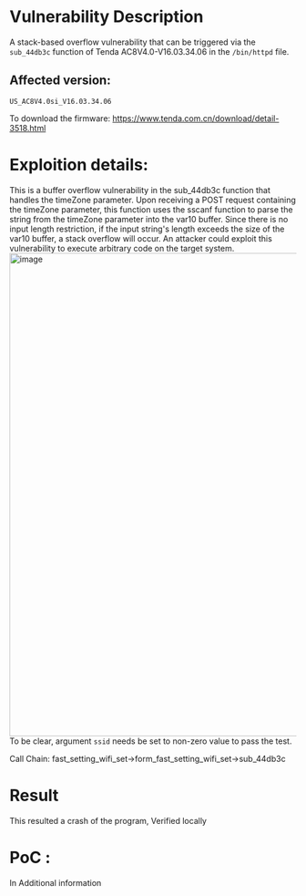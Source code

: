 # Vulnerability Description
A stack-based overflow vulnerability that can be triggered via the `sub_44db3c` function of Tenda AC8V4.0-V16.03.34.06 in the `/bin/httpd` file.
## Affected version:
`US_AC8V4.0si_V16.03.34.06` 

To download the firmware: https://www.tenda.com.cn/download/detail-3518.html

# Exploition details:
This is a buffer overflow vulnerability in the sub_44db3c function that handles the timeZone parameter. Upon receiving a POST request containing the timeZone parameter, this function uses the sscanf function to parse the string from the timeZone parameter into the var10 buffer. Since there is no input length restriction, if the input string's length exceeds the size of the var10 buffer, a stack overflow will occur. An attacker could exploit this vulnerability to execute arbitrary code on the target system.
<img width="848" alt="image" src="https://github.com/DDizzzy79/Tenda-CVE/assets/72267897/c503ef8b-6ad2-41d5-881b-38a5ff08e761">
To be clear, argument `ssid` needs be set to non-zero value to pass the test.

Call Chain: fast_setting_wifi_set->form_fast_setting_wifi_set->sub_44db3c

# Result
This resulted a crash of the program, Verified locally


# PoC :
In Additional information
